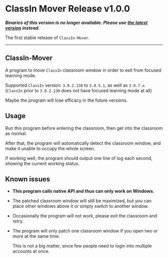 # ClassIn Mover Release v1.0.0

***Binaries of this version is no longer available. Please use [the latest version](https://carlgao4.github.io/ClassIn-Mover) instead.***

The first stable release of `ClassIn-Mover`.

---

## ClassIn-Mover

A program to move `ClassIn` classroom window in order to exit from focused learning mode.

Supported `ClassIn` version: `3.0.2.130` to `3.0.5.1`, as well as `3.0.7.x`. (`ClassIn` prior to `3.0.2.130` does not have focused learning mode at all)

Maybe the program will lose efficacy in the future versions.

## Usage

Run this program before entering the classroom, then get into the classroom as normal.

After that, the program will automatically detect the classroom window, and make it unable to occupy the whole screen.

If working well, the program should output one line of log each second, showing the current working status.

## Known issues

+   **This program calls native API and thus can only work on Windows.**
    
+   The patched classroom window will still be maximized, but you can place other windows above it or simply switch to another window.
    
+   Occasionally the program will not work, please exit the classroom and retry.
    
+   The program will only patch one classroom window if you open two or more at the same time.
    
    This is not a big matter, since few people need to login into multiple accounts at once.